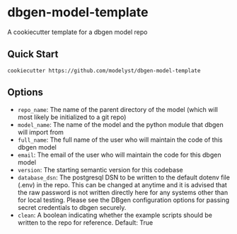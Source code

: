 # dbgen-model-template
A cookiecutter template for a dbgen model repo

## Quick Start
```
cookiecutter https://github.com/modelyst/dbgen-model-template
```

## Options
 - `repo_name`: The name of the parent directory of the model (which will most likely be initialized to a git repo)
 - `model_name`: The name of the model and the python module that dbgen will import from 
 - `full_name`: The full name of the user who will maintain the code of this dbgen model
 - `email`: The email of the user who will maintain the code for this dbgen model
 - `version`: The starting semantic version for this codebase
 - `database_dsn`: The postgresql DSN to be written to the default dotenv file (.env) in the repo. This can be changed at anytime and it is advised that the raw password is not written directly here for any systems other than for local testing. Please see the DBgen configuration options for passing secret credentials to dbgen securely.   
 - `clean`: A boolean indicating whether the example scripts should be written to the repo for reference. Default: True
 